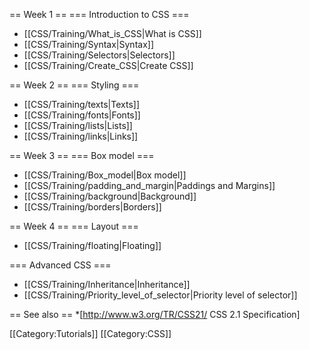 == Week 1 ==
=== Introduction to CSS ===
* [[CSS/Training/What_is_CSS|What is CSS]]
* [[CSS/Training/Syntax|Syntax]]
* [[CSS/Training/Selectors|Selectors]]
* [[CSS/Training/Create_CSS|Create CSS]]

== Week 2 ==
=== Styling ===
* [[CSS/Training/texts|Texts]]
* [[CSS/Training/fonts|Fonts]]
* [[CSS/Training/lists|Lists]]
* [[CSS/Training/links|Links]]


== Week 3 ==
=== Box model ===
* [[CSS/Training/Box_model|Box model]]
* [[CSS/Training/padding_and_margin|Paddings and Margins]]
* [[CSS/Training/background|Background]]
* [[CSS/Training/borders|Borders]]


== Week 4 ==
=== Layout ===
* [[CSS/Training/floating|Floating]]

=== Advanced CSS ===
* [[CSS/Training/Inheritance|Inheritance]]
* [[CSS/Training/Priority_level_of_selector|Priority level of selector]]


== See also ==
*[http://www.w3.org/TR/CSS21/ CSS 2.1 Specification]

[[Category:Tutorials]]
[[Category:CSS]]